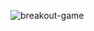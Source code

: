 ![breakout-game](https://github.com/ousmall/Breakout_Game-pygame/assets/154618905/3adad97c-7706-4e5f-96f3-e892b0e9a544)
